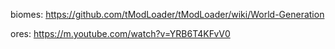 biomes: 
https://github.com/tModLoader/tModLoader/wiki/World-Generation

ores: 
https://m.youtube.com/watch?v=YRB6T4KFvV0

